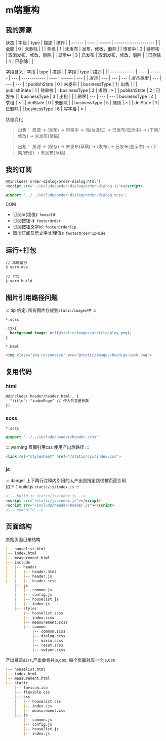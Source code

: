 # m端重构

## 我的房源
    
状态
| 字段   | type | 描述   | 操作                 |
| ------ | ---- | ------ | -------------------- |
| 全部   | 0    | 未删除 |                      |
| 草稿   | 1    | 未发布 | 发布，修改，删除     |
| 审核中 | 2    | 待审核 | 取消发布、修改、删除 |
| 显示中 | 3    | 已发布 | 取消发布、修改、删除 |
| 已删除 | 4    | 已删除 |                      |

字段含义
| 字段         | type | 描述   |     | 字段         | type | 描述   |     |
| ------------ | ---- | ------ | --- | ------------ | ---- | ------ | --- |
| *发布*       | ---  | ---    | --- | *发布类型*   | ---  | ---    | --- |
| publishState | 0    | 未发布 |     | businessType | 1    | 出售   |     |
| publishState | 1    | 待审核 |     | businessType | 2    | 求购   | ×   |
| publishState | 2    | 已发布 |     | businessType | 3    | 出租   |     |
| *删除*       | ---  | ---    | --- | businessType | 4    | 求租   | ×   |
| delState     | 0    | 未删除 |     | businessType | 5    | 商铺   | ×   |
| delState     | 1    | 已删除 |     | businessType | 6    | 写字楼 | ×   |

状态变化
> 出售：
> 房源 -> (发布) -> 审核中 -> (后台通过) -> 已发布(显示中) -> (下架/修改) -> 未发布(草稿)

> 出租：
> 房源 -> (保存) -> 未发布(草稿) -> (发布) -> 已发布(显示中) -> (下架/修改) -> 未发布(草稿)
   
    
## 我的订阅

```html
@@include('order-dialog/order-dialog.html')
<script src="./include/order-dialog/order-dialog.js"></script>
```

```scss
@import '../../include/order-dialog/order-dialog.scss';
```

DOM
* 订阅id(埋值):  `houseId` 
* 订阅按钮id:  `footerOrder`
* 订阅按钮文字id:  `footerOrderTip`
* 取消订阅显示文字id(埋值):  `footerOrderTipHide`  

## 运行+打包
```
// 本地运行
$ yarn dev 

// 打包
$ yarn build
```

## 图片引用路径问题
::: tip 约定:
所有图片存放到`static/images`中
:::

`*.scss`
```scss
.xxx{
  background-image: url(@static/images/article/play.png);
}
```
`*.html`
```html
<img class="img-responsive" src="@static/images/head/go-back.png">
```


## 复用代码

### html
```html
@@include('header/header.html', {
  "title": "indexPage" // 传入的变量参数
})
```

### scss
`*.scss`
```scss
@import '../../include/header/header.scss'
```
::: warning 页面引用css
使用产出后路径
:::
```html
<link rel="stylesheet" href="/static/css/index.css">
```

### js
::: danger 
上下两行注释内引用的js,产出到指定路径被页面引用 <br>
如下：build.js `static/js/index.js`
:::
```html
<!-- build:js static/js/index.js -->
<script src="/static/js/index.js"></script>
<script src="/include/header/header.js"></script>
<!-- endbuild -->
```
## 页面结构
原始页面目录结构
```md
|-- houselist.html
|-- index.html
|-- measurement.html
|-- include
|   |-- header
|   |   |-- header.html
|   |   |-- header.js
|   |   |-- header.scss
    |-- js
    |   |-- common.js
    |   |-- config.js
    |   |-- houselist.js
    |   |-- index.js
    |-- styles
        |-- houselist.scss
        |-- index.scss
        |-- measurement.scss
        |-- common
            |-- common.scss
            |-- dialog.scss
            |-- mixin.scss
            |-- reset.scss
            |-- swiper.scss

```
产出目录`dist`,产出会合并js,css;
每个页面对应一个js,css
```md
|-- houselist.html
|-- index.html
|-- measurement.html
|-- static
    |-- favicon.ico
    |-- flexible.css
    |-- css
    |   |-- houselist.css
    |   |-- index.css
    |   |-- measurement.css
    |-- js
        |-- common.js
        |-- config.js
        |-- houselist.js
        |-- index.js
```

